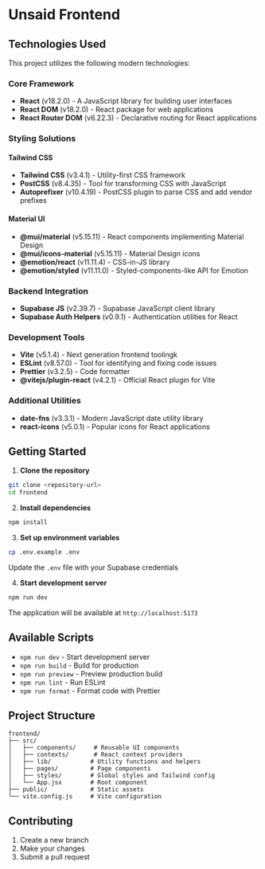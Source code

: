 # Unsaid Frontend

## Technologies Used

This project utilizes the following modern technologies:

### Core Framework
- **React** (v18.2.0) - A JavaScript library for building user interfaces
- **React DOM** (v18.2.0) - React package for web applications
- **React Router DOM** (v6.22.3) - Declarative routing for React applications

### Styling Solutions
#### Tailwind CSS
- **Tailwind CSS** (v3.4.1) - Utility-first CSS framework
- **PostCSS** (v8.4.35) - Tool for transforming CSS with JavaScript
- **Autoprefixer** (v10.4.19) - PostCSS plugin to parse CSS and add vendor prefixes

#### Material UI
- **@mui/material** (v5.15.11) - React components implementing Material Design
- **@mui/icons-material** (v5.15.11) - Material Design icons
- **@emotion/react** (v11.11.4) - CSS-in-JS library
- **@emotion/styled** (v11.11.0) - Styled-components-like API for Emotion

### Backend Integration
- **Supabase JS** (v2.39.7) - Supabase JavaScript client library
- **Supabase Auth Helpers** (v0.9.1) - Authentication utilities for React

### Development Tools
- **Vite** (v5.1.4) - Next generation frontend toolingk
- **ESLint** (v8.57.0) - Tool for identifying and fixing code issues
- **Prettier** (v3.2.5) - Code formatter
- **@vitejs/plugin-react** (v4.2.1) - Official React plugin for Vite

### Additional Utilities
- **date-fns** (v3.3.1) - Modern JavaScript date utility library
- **react-icons** (v5.0.1) - Popular icons for React applications

## Getting Started

1. **Clone the repository**
```bash
git clone <repository-url>
cd frontend
```

2. **Install dependencies**
```bash
npm install
```

3. **Set up environment variables**
```bash
cp .env.example .env
```
Update the `.env` file with your Supabase credentials

4. **Start development server**
```bash
npm run dev
```
The application will be available at `http://localhost:5173`

## Available Scripts

- `npm run dev` - Start development server
- `npm run build` - Build for production
- `npm run preview` - Preview production build
- `npm run lint` - Run ESLint
- `npm run format` - Format code with Prettier

## Project Structure

```
frontend/
├── src/
│   ├── components/     # Reusable UI components
│   ├── contexts/       # React context providers
│   ├── lib/           # Utility functions and helpers
│   ├── pages/         # Page components
│   ├── styles/        # Global styles and Tailwind config
│   └── App.jsx        # Root component
├── public/            # Static assets
└── vite.config.js     # Vite configuration
```

## Contributing

1. Create a new branch
2. Make your changes
3. Submit a pull request


